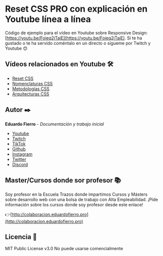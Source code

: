 # Reset CSS PRO con explicación en Youtube línea a línea

Código de ejemplo para el vídeo en Youtube sobre Responsive Design: [https://youtu.be/Foieq2jTajE](https://youtu.be/Foieq2jTajE).
Si te ha gustado o te ha servido coméntalo en un directo o sígueme por Twitch y Youtube 😊

## Vídeos relacionados en Youtube 🛠️

* [Reset CSS](https://youtu.be/bXqPNoYFK8w)
* [Nomenclaturas CSS](https://youtu.be/lhEJkeCJ3As)
* [Metodologías CSS](https://youtu.be/f0LpZoyY1gE)
* [Arquitecturas CSS](https://youtu.be/tUldrlfIGb4)

## Autor ✒️

**Eduardo Fierro** - *Documentación y trabajo inicial*

* [Youtube](https://youtube.com/EduardoFierroPro?sub_confirmation=1)
* [Twitch](https://twitch.tv/eduardofierropro)
* [TikTok](https://www.tiktok.com/@eduardofierro.pro?)
* [Github](https://github.com/eduardofierropro)
* [Instagram](https://instagram.com/eduardofierro.pro)
* [Twitter](https://twitter.com/edfierropro)
* [Discord](https://discord.gg/t4Txush)

## Master/Cursos donde sor profesor 📚

Soy profesor en la Escuela Trazos donde impartimos Cursos y Másters sobre desarrollo web con una bolsa de trabajo con Alta Empleabilidad. ¡Píde información sobre los cursos donde soy profesor desde este enlace!

👉[http://colaboracion.eduardofierro.pro](http://colaboracion.eduardofierro.pro)

## Licencia 📄

MIT Public License v3.0
No puede usarse comencialmente


 
 
 
 